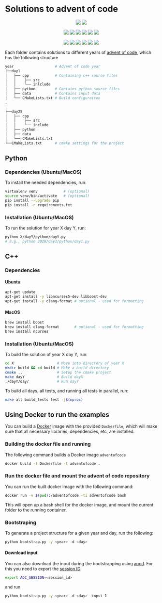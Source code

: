 # Solutions to advent of code
<p align="center">
    <img src="https://img.shields.io/badge/Developed%20and%20tested%20for-macOS%2011.0%7C%20Ubuntu%2018.04-informational"/>
    <a href="https://opensource.org/licenses/MIT">
    <img src="https://img.shields.io/badge/License-MIT-informational"/></a>
</p>
<p align="center">
    <img src="https://github.com/ivobatkovic/advent-of-code/workflows/2019:Python/badge.svg"/>
    <img src="https://img.shields.io/badge/versions-3.6%20%7C%203.9-informational"/>
    <a href="https://github.com/psf/black">
    <img src="https://img.shields.io/badge/code%20style-black-000000.svg"/></a>    
    <img src="https://github.com/ivobatkovic/advent-of-code/workflows/2019:C++/badge.svg"/>
    <img src="https://img.shields.io/badge/standard-c++14-informational"/>
    <img src="https://img.shields.io/badge/clang%20format-google-000000.svg"/>
</p>
<p align="center">
    <img src="https://github.com/ivobatkovic/advent-of-code/workflows/2020:Python/badge.svg"/>
    <img src="https://img.shields.io/badge/versions-3.6%20%7C%203.9-informational"/>
    <a href="https://github.com/psf/black">
    <img src="https://img.shields.io/badge/code%20style-black-000000.svg"/></a>    
    <img src="https://github.com/ivobatkovic/advent-of-code/workflows/2020:C++/badge.svg"/>
    <img src="https://img.shields.io/badge/standard-c++17-informational"/>
    <img src="https://img.shields.io/badge/clang%20format-google-000000.svg"/>
</p>

Each folder contains solutions to different years of [advent of code](https://adventofcode.com), which has the following structure
```bash
year                   # Advent of code year
├──day1
│   ├── cpp            # Containing c++ source files
│   │    ├── src
│   │    └── inlclude
│   ├── python         # Contains python source files
│   ├── data           # Contains input data
│   └── CMakeLists.txt # Build configuraiton
.
.
├──day25
│   ├── cpp         
│   │    ├── src
│   │    └── include
│   ├── python      
│   ├── data        
│   └── CMakeLists.txt
└──CMakeLists.txt      # cmake settings for the project
```
## Python
### Dependencies (Ubuntu/MacOS)
To install the needed dependencies, run:
```bash
virtualenv venv            # (optional)
source venv/bin/activate   # (optional)
pip install --upgrade pip
pip install -r requirements.txt
```
### Installation (Ubuntu/MacOS)
To run the solution for year X day Y, run:
```bash
python X/dayY/python/dayY.py 
# E.g., python 2020/day1/python/day1.py
```



## C++
### Dependencies
#### Ubuntu
```bash
apt-get update
apt-get install -y libncurses5-dev libboost-dev
apt-get install -y clang-format # optional - used for formatting
``` 
#### MacOS
```bash
brew install boost
brew install clang-format       # optional - used for formatting
brew install ncurses
```
### Installation (Ubuntu/MacOS)
To build the solution of year X day Y, run:
```bash
cd X                    # Move into directory of year X
mkdir build && cd build # Make a build directory
cmake ..                # Setup the cmake project
make dayY               # Build dayX
./dayY/day/             # Run dayY
```
To build all days, all tests, and running all tests in parallel, run:
```bash
make all build_tests test -j$(nproc)
```

## Using Docker to run the examples
You can build a [Docker](https://www.docker.com/) image with the provided ``Dockerfile``, which will make sure that all necessary libraries, dependencies, etc, are installed.

### Building the docker file and running
The following command builds a Docker image `adventofcode`
```bash
docker build -f Dockerfile -t adventofcode .
```

### Run the docker file and mount the advent of code repository
You can run the built docker image with the following command:
```bash
docker run -v $(pwd):/adventofcode -ti adventofcode bash
```
This will open up a bash shell for the docker image, and mount the current folder to the running container.

### Bootstraping
To generate a project structure for a given year and day, run the following:
```bash
python bootstrap.py -y <year> -d <day> 
```

#### Download input 
You can also download the input during the bootstrapping using [aocd](https://github.com/wimglenn/advent-of-code-data). For this you need to export the [session ID](https://github.com/wimglenn/advent-of-code-wim/issues/1):
```bash
export AOC_SESSION=<session_id>
```
and run
```bash
python bootstrap.py -y <year> -d <day> -input 1
```
